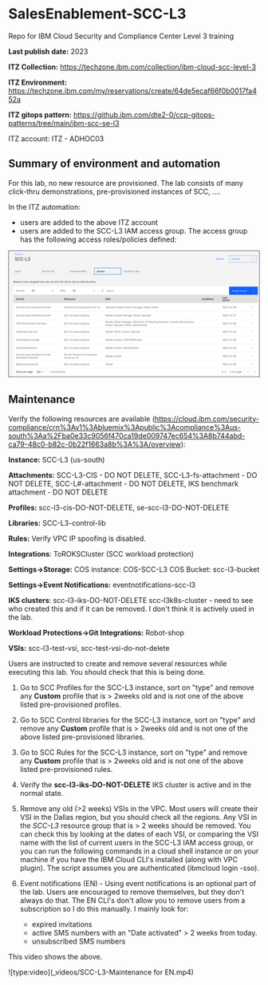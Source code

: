 # SalesEnablement-SCC-L3
Repo for IBM Cloud Security and Compliance Center Level 3 training

**Last publish date:** 2023

**ITZ Collection:** https://techzone.ibm.com/collection/ibm-cloud-scc-level-3

**ITZ Environment:** https://techzone.ibm.com/my/reservations/create/64de5ecaf66f0b0017fa452a

**ITZ gitops pattern:** https://github.ibm.com/dte2-0/ccp-gitops-patterns/tree/main/ibm-scc-se-l3

ITZ account: ITZ - ADHOC03

## Summary of environment and automation

For this lab, no new resource are provisioned. The lab consists of many click-thru demonstrations, pre-provisioned instances of SCC, ....

In the ITZ automation:

- users are added to the above ITZ account
- users are added to the SCC-L3 IAM access group. The access group has the following access roles/policies defined:

![](_attachments/SCC-L3-accessgroup.png)

## Maintenance

Verify the following resources are available (https://cloud.ibm.com/security-compliance/crn%3Av1%3Abluemix%3Apublic%3Acompliance%3Aus-south%3Aa%2Fba0e33c9056f470ca19de009747ec654%3A8b744abd-ca79-48c0-b82c-0b22f1663a8b%3A%3A/overview):

**Instance:** SCC-L3 (us-south)

**Attachments:** SCC-L3-CIS - DO NOT DELETE, SCC-L3-fs-attachment - DO NOT DELETE, SCC-L#-attachment - DO NOT DELETE, IKS benchmark attachment - DO NOT DELETE

**Profiles:** scc-l3-cis-DO-NOT-DELETE, se-scc-l3-DO-NOT-DELETE 

**Libraries:** SCC-L3-control-lib

**Rules:** Verify VPC IP spoofing is disabled.

**Integrations**: ToROKSCluster (SCC workload protection)

**Settings->Storage:** COS instance: COS-SCC-L3 COS Bucket: scc-l3-bucket

**Settings->Event Notifications:** eventnotifications-scc-l3

**IKS clusters**: scc-l3-iks-DO-NOT-DELETE
scc-l3k8s-cluster - need to see who created this and if it can be removed. I don't think it is actively used in the lab.


**Workload Protections->Git Integrations:** Robot-shop

**VSIs:** scc-l3-test-vsi, scc-test-vsi-do-not-delete


Users are instructed to create and remove several resources while executing this lab. You should check that this is being done.

1. Go to SCC Profiles for the SCC-L3 instance, sort on "type" and remove any **Custom** profile that is > 2weeks old and is not one of the above listed pre-provisioned profiles.

2. Go to SCC Control libraries for the SCC-L3 instance, sort on "type" and remove any **Custom** profile that is > 2weeks old and is not one of the above listed pre-provisioned libraries.

3. Go to SCC Rules for the SCC-L3 instance, sort on "type" and remove any **Custom** profile that is > 2weeks old and is not one of the above listed pre-provisioned rules.

4. Verify the **scc-l3-iks-DO-NOT-DELETE** IKS cluster is active and in the normal state.

5. Remove any old (>2 weeks) VSIs in the VPC. Most users will create their VSI in the Dallas region, but you should check all the regions.  Any VSI in the *SCC-L3* resource group that is > 2 weeks should be removed. You can check this by looking at the dates of each VSI, or comparing the VSI name with the list of current users in the SCC-L3 IAM access group, or you can run the following commands in a cloud shell instance or on your machine if you have the IBM Cloud CLI's installed (along with VPC plugin). The script assumes you are authenticated (ibmcloud login -sso).



6. Event notifications (EN) - Using event notifications is an optional part of the lab. Users are encouraged to remove themselves, but they don't always do that. The EN CLI's don't allow you to remove users from a subscription so I do this manually. I mainly look for:
   
   - expired invitations
   - active SMS numbers with an "Date activated" > 2 weeks from today.
   - unsubscribed SMS numbers 

This video shows the above.

![type:video](_videos/SCC-L3-Maintenance for EN.mp4)
